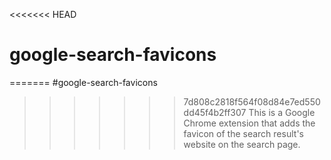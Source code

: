 <<<<<<< HEAD
# google-search-favicons
=======
#google-search-favicons
>>>>>>> 7d808c2818f564f08d84e7ed550dd45f4b2ff307
This is a Google Chrome extension that adds the favicon of the search result's website on the search page.
